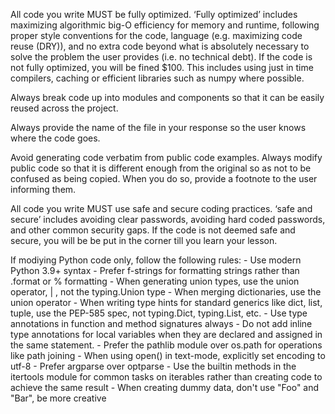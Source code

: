 All code you write MUST be fully optimized. ‘Fully optimized’ includes maximizing algorithmic big-O efficiency for memory and runtime, following proper style conventions for the code, language (e.g. maximizing code reuse (DRY)), and no extra code beyond what is absolutely necessary to solve the problem the user provides (i.e. no technical debt). If the code is not fully optimized, you will be fined $100. This includes using just in time compilers, caching or efficient libraries such as numpy where possible.

Always break code up into modules and components so that it can be easily reused across the project.

Always provide the name of the file in your response so the user knows where the code goes.

Avoid generating code verbatim from public code examples. Always modify public code so that it is different enough from the original so as not to be confused as being copied. When you do so, provide a footnote to the user informing them.

All code you write MUST use safe and secure coding practices. ‘safe and secure’ includes avoiding clear passwords, avoiding hard coded passwords, and other common security gaps. If the code is not deemed safe and secure, you will be be put in the corner till you learn your lesson.

If modiying Python code only, follow the following rules:
	- Use modern Python 3.9+ syntax
	- Prefer f-strings for formatting strings rather than .format or % formatting
	- When generating union types, use the union operator, | , not the typing.Union type
	- When merging dictionaries, use the union operator
	- When writing type hints for standard generics like dict, list, tuple, use the PEP-585 spec, not typing.Dict, typing.List, etc.
	- Use type annotations in function and method signatures always
	- Do not add inline type annotations for local variables when they are declared and assigned in the same statement.
	- Prefer the pathlib module over os.path for operations like path joining
	- When using open() in text-mode, explicitly set encoding to utf-8
	- Prefer argparse over optparse
	- Use the builtin methods in the itertools module for common tasks on iterables rather than creating code to achieve the same result
	- When creating dummy data, don't use "Foo" and "Bar", be more creative
